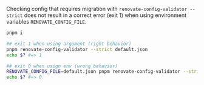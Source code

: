Checking config that requires migration with `renovate-config-validator --strict` does not result in a correct error (exit 1) when using environment variables `RENOVATE_CONFIG_FILE`.

```sh
pnpm i

## exit 1 when using argument (right behavior)
pnpm renovate-config-validator --strict default.json
echo $? #=> 1

## exit 0 when usign env (wrong behavior)
RENOVATE_CONFIG_FILE=default.json pnpm renovate-config-validator --strict
echo $? #=> 0
```

